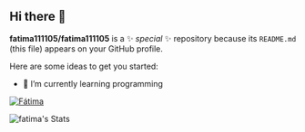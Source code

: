 ## Hi there 👋


**fatima111105/fatima111105** is a ✨ _special_ ✨ repository because its `README.md` (this file) appears on your GitHub profile.

Here are some ideas to get you started:

- 🌱 I’m currently learning programming 

[![Fátima](https://github-readme-stats.vercel.app/api?username=fatima111105)](https://github.com/SrGobi/github-readme-stats)


![fatima's Stats](https://github-readme-stats.vercel.app/api?username=fatima&theme=vue-dark&show_icons=true&hide_border=true&count_private=true)
